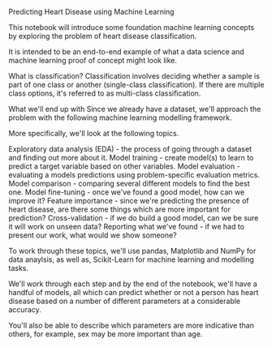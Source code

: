 Predicting Heart Disease using Machine Learning

This notebook will introduce some foundation machine learning concepts by exploring the problem of heart disease classification.

It is intended to be an end-to-end example of what a data science and machine learning proof of concept might look like.

What is classification?
Classification involves deciding whether a sample is part of one class or another (single-class classification). If there are multiple class options, it's referred to as multi-class classification.

What we'll end up with
Since we already have a dataset, we'll approach the problem with the following machine learning modelling framework.

More specifically, we'll look at the following topics.

Exploratory data analysis (EDA) - the process of going through a dataset and finding out more about it.
Model training - create model(s) to learn to predict a target variable based on other variables.
Model evaluation - evaluating a models predictions using problem-specific evaluation metrics.
Model comparison - comparing several different models to find the best one.
Model fine-tuning - once we've found a good model, how can we improve it?
Feature importance - since we're predicting the presence of heart disease, are there some things which are more important for prediction?
Cross-validation - if we do build a good model, can we be sure it will work on unseen data?
Reporting what we've found - if we had to present our work, what would we show someone?


To work through these topics, we'll use pandas, Matplotlib and NumPy for data anaylsis, as well as, Scikit-Learn for machine learning and modelling tasks.

We'll work through each step and by the end of the notebook, we'll have a handful of models, all which can predict whether or not a person has heart disease based on a number of different parameters at a considerable accuracy.

You'll also be able to describe which parameters are more indicative than others, for example, sex may be more important than age.
